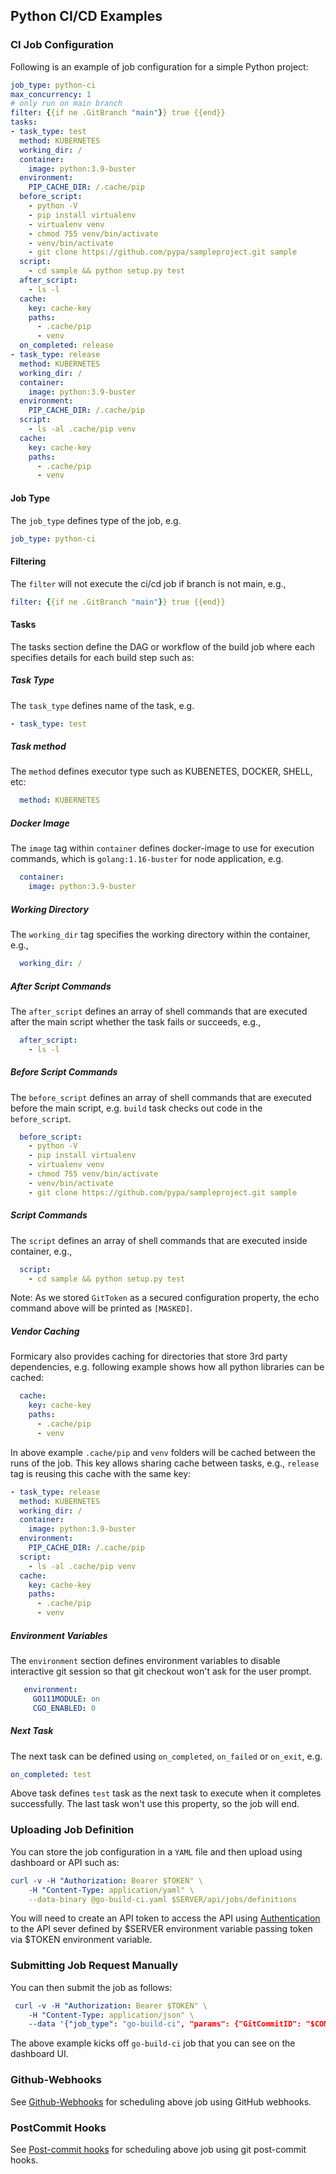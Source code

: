 ## Python CI/CD Examples


### CI Job Configuration
Following is an example of job configuration for a simple Python project:
```yaml
job_type: python-ci
max_concurrency: 1
# only run on main branch
filter: {{if ne .GitBranch "main"}} true {{end}}
tasks:
- task_type: test
  method: KUBERNETES
  working_dir: /
  container:
    image: python:3.9-buster
  environment:
    PIP_CACHE_DIR: /.cache/pip
  before_script:
    - python -V
    - pip install virtualenv
    - virtualenv venv
    - chmod 755 venv/bin/activate
    - venv/bin/activate
    - git clone https://github.com/pypa/sampleproject.git sample
  script:
    - cd sample && python setup.py test
  after_script:
    - ls -l
  cache:
    key: cache-key
    paths:
      - .cache/pip
      - venv
  on_completed: release
- task_type: release
  method: KUBERNETES
  working_dir: /
  container:
    image: python:3.9-buster
  environment:
    PIP_CACHE_DIR: /.cache/pip
  script:
    - ls -al .cache/pip venv
  cache:
    key: cache-key
    paths:
      - .cache/pip
      - venv
```

#### Job Type
The `job_type` defines type of the job, e.g.
```yaml
job_type: python-ci
```

#### Filtering
The `filter` will not execute the ci/cd job if branch is not main, e.g.,
```yaml
filter: {{if ne .GitBranch "main"}} true {{end}}
```

#### Tasks
The tasks section define the DAG or workflow of the build job where each specifies details for each build step such as:

##### Task Type
The `task_type` defines name of the task, e.g.
```yaml
- task_type: test
```

##### Task method
The `method` defines executor type such as KUBENETES, DOCKER, SHELL, etc:
```yaml
  method: KUBERNETES
```

##### Docker Image
The `image` tag within `container` defines docker-image to use for execution commands, which is `golang:1.16-buster` for node application, e.g.
```yaml
  container:
    image: python:3.9-buster
```

##### Working Directory
The `working_dir` tag specifies the working directory within the container, e.g.,
```yaml
  working_dir: /
```

##### After Script Commands
The `after_script` defines an array of shell commands that are executed after the main script whether the task fails or succeeds, e.g., 
```yaml
  after_script:
    - ls -l
```

##### Before Script Commands
The `before_script` defines an array of shell commands that are executed before the main script, e.g. `build`
task checks out code in the `before_script`.
```yaml
  before_script:
    - python -V
    - pip install virtualenv
    - virtualenv venv
    - chmod 755 venv/bin/activate
    - venv/bin/activate
    - git clone https://github.com/pypa/sampleproject.git sample
```

##### Script Commands
The `script` defines an array of shell commands that are executed inside container, e.g.,
```yaml
  script:
    - cd sample && python setup.py test
```

Note: As we stored `GitToken` as a secured configuration property, the echo command above will be printed as `[MASKED]`.

##### Vendor Caching
Formicary also provides caching for directories that store 3rd party dependencies, e.g. 
following example shows how all python libraries can be cached:

```yaml
  cache:
    key: cache-key
    paths:
      - .cache/pip
      - venv
```

In above example `.cache/pip` and `venv` folders will be cached between the runs of the job.
This key allows sharing cache between tasks, e.g., `release` tag is reusing this cache with the same key:
```yaml
- task_type: release
  method: KUBERNETES
  working_dir: /
  container:
    image: python:3.9-buster
  environment:
    PIP_CACHE_DIR: /.cache/pip
  script:
    - ls -al .cache/pip venv
  cache:
    key: cache-key
    paths:
      - .cache/pip
      - venv
```

##### Environment Variables
The `environment` section defines environment variables to disable interactive git session so that git checkout
won't ask for the user prompt.

```yaml
   environment:
     GO111MODULE: on
     CGO_ENABLED: 0
```

##### Next Task
The next task can be defined using `on_completed`, `on_failed` or `on_exit`, e.g.
```yaml
on_completed: test
```
Above task defines `test` task as the next task to execute when it completes successfully.
The last task won't use this property, so the job will end.

### Uploading Job Definition
You can store the job configuration in a `YAML` file and then upload using dashboard or API such as:

```yaml
curl -v -H "Authorization: Bearer $TOKEN" \
    -H "Content-Type: application/yaml" \
    --data-binary @go-build-ci.yaml $SERVER/api/jobs/definitions
```
You will need to create an API token to access the API using [Authentication](apidocs.md#Authentication) to
the API sever defined by $SERVER environment variable passing token via $TOKEN environment variable.

### Submitting Job Request Manually
You can then submit the job as follows:

```yaml
 curl -v -H "Authorization: Bearer $TOKEN" \
    -H "Content-Type: application/json" \
    --data '{"job_type": "go-build-ci", "params": {"GitCommitID": "$COMMIT", "GitBranch": "$BRANCH", "GitCommitMessage": "$COMMIT_MESSAGE"}}' $SERVER/api/jobs/requests
```
The above example kicks off `go-build-ci` job that you can see on the dashboard UI.

### Github-Webhooks
See [Github-Webhooks](howto.md#Webhooks) for scheduling above job using GitHub webhooks.

### PostCommit Hooks
See [Post-commit hooks](howto.md#PostCommit) for scheduling above job using git post-commit hooks.

